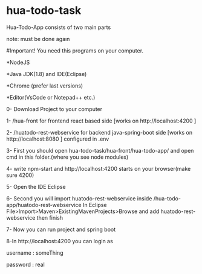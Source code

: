 # hua-todo-task
Hua-Todo-App consists of two main parts

note:  must be done agaın

#Important! You need this programs on your computer.

*NodeJS 

*Java JDK(1.8) and IDE(Eclipse)

*Chrome (prefer last versions) 

*Editor(VsCode or Notepad++ etc.)

0- Download Project to your computer

1- /hua-front for frontend react based side [works on http://localhost:4200 ]

2- /huatodo-rest-webservice for backend java-spring-boot side [works on http://localhost:8080 ]
configured in .env

3- First you should open hua-todo-task/hua-front/hua-todo-app/ and open cmd in this folder.(where you see node modules) 

4- write npm-start and http://localhost:4200 starts on your browser(make sure 4200)

5- Open the IDE Eclipse

6- Second you will import huatodo-rest-webservice inside /hua-todo-app/huatodo-rest-webservice In Eclipse File>Import>Maven>ExistingMavenProjects>Browse and add huatodo-rest-webservice then finish

7- Now you can run project and spring boot

8-In http://localhost:4200 you can login as

username : someThing

password : real
